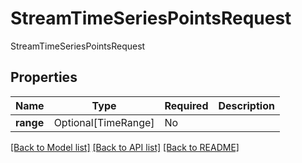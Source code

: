 # StreamTimeSeriesPointsRequest

StreamTimeSeriesPointsRequest

## Properties
| Name | Type | Required | Description |
| ------------ | ------------- | ------------- | ------------- |
**range** | Optional[TimeRange] | No |  |


[[Back to Model list]](../../README.md#models-v2-link) [[Back to API list]](../../README.md#documentation-for-api-endpoints) [[Back to README]](../../README.md)
